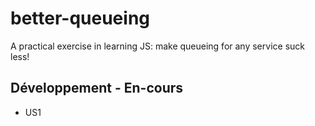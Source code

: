 # better-queueing
A practical exercise in learning JS: make queueing for any service suck less!

## Développement - En-cours
* US1
